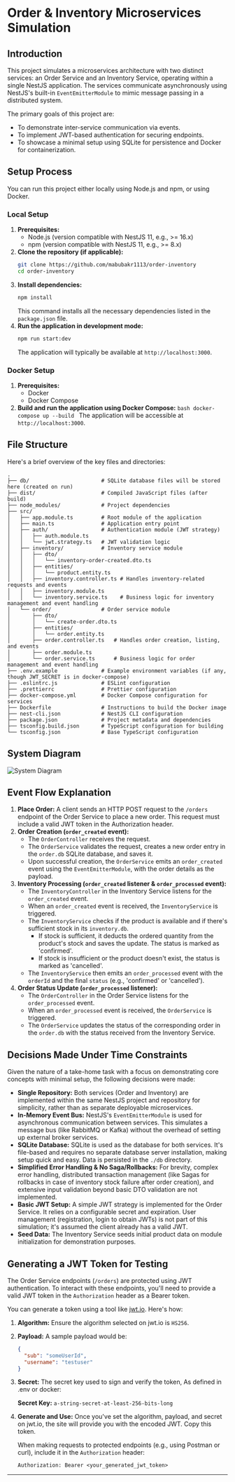 # Order & Inventory Microservices Simulation

## Introduction

This project simulates a microservices architecture with two distinct services: an Order Service and an Inventory Service, operating within a single NestJS application. The services communicate asynchronously using NestJS's built-in `EventEmitterModule` to mimic message passing in a distributed system.

The primary goals of this project are:

- To demonstrate inter-service communication via events.
- To implement JWT-based authentication for securing endpoints.
- To showcase a minimal setup using SQLite for persistence and Docker for containerization.

## Setup Process

You can run this project either locally using Node.js and npm, or using Docker.

### Local Setup

1.  **Prerequisites:**
    - Node.js (version compatible with NestJS 11, e.g., >= 16.x)
    - npm (version compatible with NestJS 11, e.g., >= 8.x)
2.  **Clone the repository (if applicable):**
    ```bash
    git clone https://github.com/mabubakr1113/order-inventory
    cd order-inventory
    ```
3.  **Install dependencies:**
    ```bash
    npm install
    ```
    This command installs all the necessary dependencies listed in the `package.json` file.
4.  **Run the application in development mode:**
    ```bash
    npm run start:dev
    ```
    The application will typically be available at `http://localhost:3000`.

### Docker Setup

1.  **Prerequisites:**
    - Docker
    - Docker Compose
2.  **Build and run the application using Docker Compose:**
    `bash
    docker-compose up --build
    `
    The application will be accessible at `http://localhost:3000`.

## File Structure

Here's a brief overview of the key files and directories:

```
.
├── db/                       # SQLite database files will be stored here (created on run)
├── dist/                     # Compiled JavaScript files (after build)
├── node_modules/             # Project dependencies
├── src/
│   ├── app.module.ts         # Root module of the application
│   ├── main.ts               # Application entry point
│   ├── auth/                 # Authentication module (JWT strategy)
│   │   ├── auth.module.ts
│   │   └── jwt.strategy.ts   # JWT validation logic
│   ├── inventory/            # Inventory service module
│   │   ├── dto/
│   │   │   └── inventory-order-created.dto.ts
│   │   ├── entities/
│   │   │   └── product.entity.ts
│   │   ├── inventory.controller.ts # Handles inventory-related requests and events
│   │   ├── inventory.module.ts
│   │   └── inventory.service.ts    # Business logic for inventory management and event handling
│   └── order/                # Order service module
│       ├── dto/
│       │   └── create-order.dto.ts
│       ├── entities/
│       │   └── order.entity.ts
│       ├── order.controller.ts   # Handles order creation, listing, and events
│       ├── order.module.ts
│       └── order.service.ts      # Business logic for order management and event handling
├── .env.example              # Example environment variables (if any, though JWT_SECRET is in docker-compose)
├── .eslintrc.js              # ESLint configuration
├── .prettierrc               # Prettier configuration
├── docker-compose.yml        # Docker Compose configuration for services
├── Dockerfile                # Instructions to build the Docker image
├── nest-cli.json             # NestJS CLI configuration
├── package.json              # Project metadata and dependencies
├── tsconfig.build.json       # TypeScript configuration for building
└── tsconfig.json             # Base TypeScript configuration
```

## System Diagram

![System Diagram](./image/system-diagram.png)

## Event Flow Explanation

1.  **Place Order:** A client sends an HTTP POST request to the `/orders` endpoint of the Order Service to place a new order. This request must include a valid JWT token in the Authorization header.
2.  **Order Creation (`order_created` event):**
    - The `OrderController` receives the request.
    - The `OrderService` validates the request, creates a new order entry in the `order.db` SQLite database, and saves it.
    - Upon successful creation, the `OrderService` emits an `order_created` event using the `EventEmitterModule`, with the order details as the payload.
3.  **Inventory Processing (`order_created` listener & `order_processed` event):**
    - The `InventoryController` in the Inventory Service listens for the `order_created` event.
    - When an `order_created` event is received, the `InventoryService` is triggered.
    - The `InventoryService` checks if the product is available and if there's sufficient stock in its `inventory.db`.
      - If stock is sufficient, it deducts the ordered quantity from the product's stock and saves the update. The status is marked as 'confirmed'.
      - If stock is insufficient or the product doesn't exist, the status is marked as 'cancelled'.
    - The `InventoryService` then emits an `order_processed` event with the `orderId` and the final `status` (e.g., 'confirmed' or 'cancelled').
4.  **Order Status Update (`order_processed` listener):**
    - The `OrderController` in the Order Service listens for the `order_processed` event.
    - When an `order_processed` event is received, the `OrderService` is triggered.
    - The `OrderService` updates the status of the corresponding order in the `order.db` with the status received from the Inventory Service.

## Decisions Made Under Time Constraints

Given the nature of a take-home task with a focus on demonstrating core concepts with minimal setup, the following decisions were made:

- **Single Repository:** Both services (Order and Inventory) are implemented within the same NestJS project and repository for simplicity, rather than as separate deployable microservices.
- **In-Memory Event Bus:** NestJS's `EventEmitterModule` is used for asynchronous communication between services. This simulates a message bus (like RabbitMQ or Kafka) without the overhead of setting up external broker services.
- **SQLite Database:** SQLite is used as the database for both services. It's file-based and requires no separate database server installation, making setup quick and easy. Data is persisted in the `./db` directory.
- **Simplified Error Handling & No Saga/Rollbacks:** For brevity, complex error handling, distributed transaction management (like Sagas for rollbacks in case of inventory stock failure after order creation), and extensive input validation beyond basic DTO validation are not implemented.
- **Basic JWT Setup:** A simple JWT strategy is implemented for the Order Service. It relies on a configurable secret and expiration. User management (registration, login to obtain JWTs) is not part of this simulation; it's assumed the client already has a valid JWT.
- **Seed Data:** The Inventory Service seeds initial product data on module initialization for demonstration purposes.

## Generating a JWT Token for Testing

The Order Service endpoints (`/orders`) are protected using JWT authentication. To interact with these endpoints, you'll need to provide a valid JWT token in the `Authorization` header as a Bearer token.

You can generate a token using a tool like [jwt.io](https://jwt.io/). Here's how:

1.  **Algorithm:**
    Ensure the algorithm selected on jwt.io is `HS256`.

2.  **Payload:**
    A sample payload would be:

    ```json
    {
      "sub": "someUserId",
      "username": "testuser"
    }
    ```

3.  **Secret:**
    The secret key used to sign and verify the token, As defined in .env or docker:

    **Secret Key:** `a-string-secret-at-least-256-bits-long`

4.  **Generate and Use:**
    Once you've set the algorithm, payload, and secret on jwt.io, the site will provide you with the encoded JWT. Copy this token.

    When making requests to protected endpoints (e.g., using Postman or curl), include it in the `Authorization` header:

    ```
    Authorization: Bearer <your_generated_jwt_token>
    ```

---
